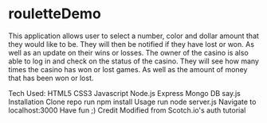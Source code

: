 # rouletteDemo

This application allows user to select a number, color and dollar amount that they would like to be. They will then be notified if they have lost or won. As well as an update on their wins or losses.
The owner of the casino is also able to log in and check on the status of the casino. They will see how many times the casino has won or lost games. As well as the amount of money that has been won or lost.


Tech Used:
HTML5
CSS3
Javascript
Node.js
Express
Mongo DB
say.js
Installation
Clone repo
run npm install
Usage
run node server.js
Navigate to localhost:3000
Have fun ;)
Credit
Modified from Scotch.io's auth tutorial
